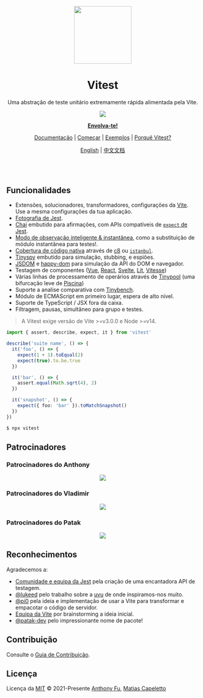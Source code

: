<p align="center">
<img src="https://user-images.githubusercontent.com/11247099/145112184-a9ff6727-661c-439d-9ada-963124a281f7.png" height="150">
</p>

<h1 align="center">
Vitest
</h1>

<p align="center">
Uma abstração de teste unitário extremamente rápida alimentada pela Vite.
</p>

<p align="center">
  <a href="https://www.npmjs.com/package/vitest"><img src="https://img.shields.io/npm/v/vitest?color=729B1B&label="></a>
</p>

<p align="center">
  <a href="https://chat.vitest.dev"><b>Envolva-te!</b></a>
</p>

<p align="center">
  <a href="https://vitest-docs-pt.netlify.app">Documentação</a> | <a href="https://vitest-docs-pt.netlify.app/guide/">Começar</a> | <a href="https://vitest-docs-pt.netlify.app/guide/#examples">Exemplos</a> | <a href="https://vitest-docs-pt.netlify.app/guide/why">Porquê Vitest?</a>
</p>

<p align="center">
  <a href="https://vitest.dev">English</a> | <a href="https://cn.vitest.dev">中文文档</a>
</p>


<h4 align="center">

</h4>
<br>
<br>

## Funcionalidades

- Extensões, solucionadores, transformadores, configurações da [Vite](https://pt.vitejs.dev/). Use a mesma configurações da tua aplicação.
- [Fotografia de Jest](https://jestjs.io/docs/snapshot-testing).
- [Chai](https://www.chaijs.com/) embutido para afirmações, com APIs compatíveis de [`expect` de Jest](https://jestjs.io/docs/expect).
- [Modo de observação inteligente & instantânea](https://vitest-docs-pt.netlify.app/guide/features#watch-mode), como a substituição de módulo instantânea para testes!.
- [Cobertura de código nativa](https://vitest-docs-pt.netlify.app/guide/features#coverage) através de [c8](https://github.com/bcoe/c8) ou [`istanbul`](https://istanbul.js.org/).
- [Tinyspy](https://github.com/tinylibs/tinyspy) embutido para simulação, stubbing, e espiões.
- [JSDOM](https://github.com/jsdom/jsdom) e [happy-dom](https://github.com/capricorn86/happy-dom) para simulação da API do DOM e navegador.
- Testagem de componentes ([Vue](https://github.com/vitest-dev/vitest/blob/main/examples/vue), [React](https://github.com/vitest-dev/vitest/blob/main/examples/react), [Svelte](https://github.com/vitest-dev/vitest/blob/main/examples/svelte), [Lit](https://github.com/vitest-dev/vitest/blob/main/examples/lit), [Vitesse](https://github.com/vitest-dev/vitest/blob/main/examples/vitesse))
- Várias linhas de processamento de operários através de [Tinypool](https://github.com/tinylibs/tinypool) (uma bifurcação leve de [Piscina](https://github.com/piscinajs/piscina))
- Suporte a analise comparativa com [Tinybench](https://github.com/tinylibs/tinybench).
- Módulo de ECMAScript em primeiro lugar, espera de alto nível.
- Suporte de TypeScript / JSX fora da caixa.
- Filtragem, pausas, simultâneo para grupo e testes.

> A Vitest exige versão de Vite >=v3.0.0 e Node >=v14.


```ts
import { assert, describe, expect, it } from 'vitest'

describe('suite name', () => {
  it('foo', () => {
    expect(1 + 1).toEqual(2)
    expect(true).to.be.true
  })

  it('bar', () => {
    assert.equal(Math.sqrt(4), 2)
  })

  it('snapshot', () => {
    expect({ foo: 'bar' }).toMatchSnapshot()
  })
})
```

```bash
$ npx vitest
```

## Patrocinadores

### Patrocinadores do Anthony

<p align="center">
  <a href="https://cdn.jsdelivr.net/gh/antfu/static/sponsors.svg">
    <img src='https://cdn.jsdelivr.net/gh/antfu/static/sponsors.svg'/>
  </a>
</p>

### Patrocinadores do Vladimir

<p align="center">
  <a href="https://cdn.jsdelivr.net/gh/sheremet-va/static/sponsors.svg">
    <img src='https://cdn.jsdelivr.net/gh/sheremet-va/static/sponsors.svg'/>
  </a>
</p>

### Patrocinadores do Patak

<p align="center">
  <a href="https://cdn.jsdelivr.net/gh/patak-dev/static/sponsors.svg">
    <img src='https://cdn.jsdelivr.net/gh/patak-dev/static/sponsors.svg'/>
  </a>
</p>

## Reconhecimentos

Agradecemos a:

- [Comunidade e equipa da Jest](https://jestjs.io/) pela criação de uma encantadora API de testagem.
- [@lukeed](https://github.com/lukeed) pelo trabalho sobre a [uvu](https://github.com/lukeed/uvu) de onde inspiramos-nos muito.
- [@pi0](https://github.com/pi0) pela ideia e implementação de usar a Vite para transformar e empacotar o código de servidor.
- [Equipa da Vite](https://github.com/vitejs/vite) por brainstorming a ideia inicial.
- [@patak-dev](https://github.com/patak-dev) pelo impressionante nome de pacote!

## Contribuição

Consulte o [Guia de Contribuição](https://github.com/vitest-dev/vitest/blob/main/CONTRIBUTING.md).

## Licença

Licença da [MIT](https://github.com/vitest-dev/vitest/blob/main/LICENSE) © 2021-Presente [Anthony Fu](https://github.com/antfu), [Matias Capeletto](https://github.com/patak-dev)
